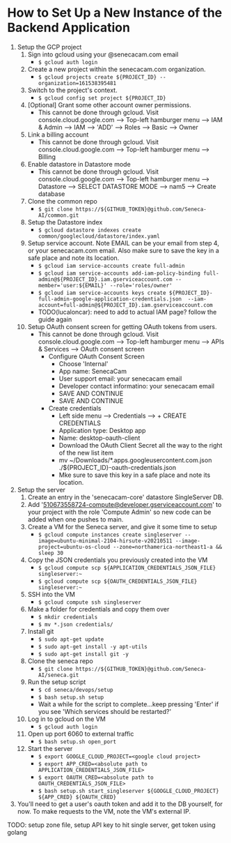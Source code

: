 # How to Set Up a New Instance of the Backend Application

1. Setup the GCP project
    1. Sign into gcloud using your @senecacam.com email
        * `$ gcloud auth login`
    1. Create a new project within the senecacam.com organization.
        * `$ gcloud projects create ${PROJECT_ID} --organization=161538395481`
    1. Switch to the project's context.
        * `$ gcloud config set project ${PROJECT_ID}`
    1. [Optional] Grant some other account owner permissions.
        *  This cannot be done through gcloud. Visit console.cloud.google.com --> Top-left hamburger menu --> IAM & Admin --> IAM --> 'ADD' --> Roles --> Basic --> Owner
    1.  Link a billing account
        * This cannot be done through gcloud. Visit console.cloud.google.com --> Top-left hamburger menu --> Billing
    1. Enable datastore in Datastore mode
        * This cannot be done through gcloud. Visit console.cloud.google.com --> Top-left hamburger menu --> Datastore --> SELECT DATASTORE MODE --> nam5 --> Create database
    1. Clone the common repo
        * `$ git clone https://${GITHUB_TOKEN}@github.com/Seneca-AI/common.git`
    1. Setup the Datastore index
        * `$ gcloud datastore indexes create common/googlecloud/datastore/index.yaml`
    1. Setup service account.  Note EMAIL can be your email from step 4, or your senecacam.com email.  Also make sure to save the key in a safe place and note its location.
        * `$ gcloud iam service-accounts create full-admin`
        * `$ gcloud iam service-accounts add-iam-policy-binding full-admin@${PROJECT_ID}.iam.gserviceaccount.com --member='user:${EMAIL}' --role='roles/owner'`
        * `$ gcloud iam service-accounts keys create ${PROJECT_ID}-full-admin-google-application-credentials.json  --iam-account=full-admin@${PROJECT_ID}.iam.gserviceaccount.com`
        * TODO(lucaloncar): need to add to actual IAM page? follow the guide again
    1. Setup OAuth consent screen for getting OAuth tokens from users.
        * This cannot be done through gcloud.  Visit console.cloud.google.com --> Top-left hamburger menu --> APIs & Services --> OAuth consent screen
            * Configure OAuth Consent Screen
                * Choose 'Internal'
                * App name: SenecaCam
                * User support email: your senecacam email
                * Developer contact informatino: your senecacam email
                * SAVE AND CONTINUE
                * SAVE AND CONTINUE
            * Create credentials
                * Left side menu --> Credentials --> + CREATE CREDENTIALS
                * Application type: Desktop app
                * Name: desktop-oauth-client
                * Download the OAuth Client Secret all the way to the right of the new list item
                * mv ~/Downloads/*.apps.googleusercontent.com.json ./${PROJECT_ID}-oauth-credentials.json
                * Mke sure to save this key in a safe place and note its location.
1. Setup the server
    1. Create an entry in the 'senecacam-core' datastore SingleServer DB.
    1. Add '510673558724-compute@developer.gserviceaccount.com' to your project with the role 'Compute Admin' so new code can be added when one pushes to main.
    1. Create a VM for the Seneca server, and give it some time to setup
        * `$ gcloud compute instances create singleserver --image=ubuntu-minimal-2104-hirsute-v20210511 --image-project=ubuntu-os-cloud --zone=northamerica-northeast1-a && sleep 30`
    1. Copy the JSON credentials you previously created into the VM
        * `$ gcloud compute scp ${APPLICATION_CREDENTIALS_JSON_FILE} singleserver:~`
        * `$ gcloud compute scp ${OAUTH_CREDENTIALS_JSON_FILE} singleserver:~`
    1. SSH into the VM
        * `$ gcloud compute ssh singleserver`
    1. Make a folder for credentials and copy them over
        * `$ mkdir credentials`
        * `$ mv *.json credentials/`
    1. Install git
        * `$ sudo apt-get update`
        * `$ sudo apt-get install -y apt-utils`
        * `$ sudo apt-get install git -y`
    1. Clone the seneca repo
        * `$ git clone https://${GITHUB_TOKEN}@github.com/Seneca-AI/seneca.git`
    1. Run the setup script
        * `$ cd seneca/devops/setup`
        * `$ bash setup.sh setup`
        * Wait a while for the script to complete...keep pressing 'Enter' if you see 'Which services should be restarted?'
    1. Log in to gcloud on the VM
        * `$ gcloud auth login`
    1. Open up port 6060 to external traffic
        * `$ bash setup.sh open_port`
    1. Start the server
        * `$ export GOOGLE_CLOUD_PROJECT=<google cloud project>`
        * `$ export APP_CRED=<absolute path to APPLICATION_CREDENTIALS_JSON_FILE>`
        * `$ export OAUTH_CRED=<absolute path to OAUTH_CREDENTIALS_JSON_FILE>`
        * `$ bash setup.sh start_singleserver ${GOOGLE_CLOUD_PROJECT} ${APP_CRED} ${OAUTH_CRED}`
1. You'll need to get a user's oauth token and add it to the DB yourself, for now.  To make requests to the VM, note the VM's external IP.

TODO: setup zone file, setup API key to hit single server, get token using golang
